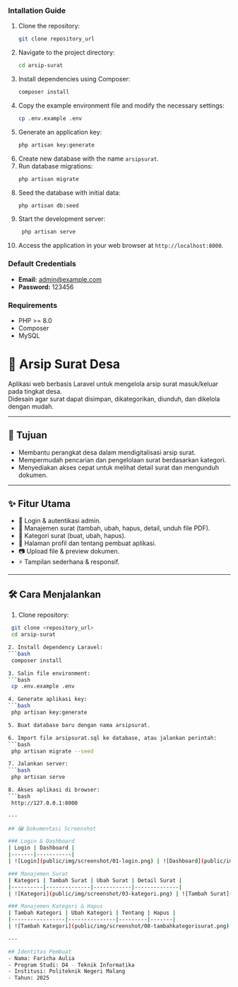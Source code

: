 ### Intallation Guide
1. Clone the repository:
   ```bash
   git clone repository_url
   ```
2. Navigate to the project directory:
   ```bash
   cd arsip-surat
   ```
3. Install dependencies using Composer:
   ```bash
   composer install
   ```
4. Copy the example environment file and modify the necessary settings:
   ```bash
   cp .env.example .env
   ```
5. Generate an application key:
   ```bash
   php artisan key:generate
   ```
6. Create new database with the name `arsipsurat`.
7. Run database migrations:
   ```bash
   php artisan migrate
   ```
8. Seed the database with initial data:
   ```bash
   php artisan db:seed
   ```
9. Start the development server:
   ```bash
    php artisan serve
    ```
10. Access the application in your web browser at `http://localhost:8000`.
### Default Credentials
- **Email:** admin@example.com
- **Password:** 123456
### Requirements
- PHP >= 8.0
- Composer
- MySQL 

# 📂 Arsip Surat Desa

Aplikasi web berbasis Laravel untuk mengelola arsip surat masuk/keluar pada tingkat desa.  
Didesain agar surat dapat disimpan, dikategorikan, diunduh, dan dikelola dengan mudah.

---

## 🎯 Tujuan
- Membantu perangkat desa dalam mendigitalisasi arsip surat.
- Mempermudah pencarian dan pengelolaan surat berdasarkan kategori.
- Menyediakan akses cepat untuk melihat detail surat dan mengunduh dokumen.

---

## ✨ Fitur Utama
- 🔑 Login & autentikasi admin.
- 📑 Manajemen surat (tambah, ubah, hapus, detail, unduh file PDF).
- 📂 Kategori surat (buat, ubah, hapus).
- 👤 Halaman profil dan tentang pembuat aplikasi.
- 📷 Upload file & preview dokumen.
- ⚡ Tampilan sederhana & responsif.

---

## 🛠️ Cara Menjalankan

1. Clone repository:
  ```bash
   git clone <repository_url>
   cd arsip-surat

2. Install dependency Laravel:
  ```bash
   composer install

3. Salin file environment:
  ```bash
   cp .env.example .env

4. Generate aplikasi key:
  ```bash
   php artisan key:generate

5. Buat database baru dengan nama arsipsurat.

6. Import file arsipsurat.sql ke database, atau jalankan perintah:
  ```bash
   php artisan migrate --seed

7. Jalankan server:
  ```bash
   php artisan serve

8. Akses aplikasi di browser:
  ```bash
   http://127.0.0.1:8000

---

## 🖼️ Dokumentasi Screenshot

### Login & Dashboard
| Login | Dashboard |
|-------|-----------|
| ![Login](public/img/screenshot/01-login.png) | ![Dashboard](public/img/screenshot/02-dashboard.png) |

### Manajemen Surat
| Kategori | Tambah Surat | Ubah Surat | Detail Surat |
|----------|--------------|------------|--------------|
| ![Kategori](public/img/screenshot/03-kategori.png) | ![Tambah Surat](public/img/screenshot/05-tambahsurat.png) | ![Ubah Surat](public/img/screenshot/06-ubahsurat.png) | ![Detail Surat](public/img/screenshot/07-detailsurat.png) |

### Manajemen Kategori & Hapus
| Tambah Kategori | Ubah Kategori | Tentang | Hapus |
|-----------------|---------------|---------|-------|
| ![Tambah Kategori](public/img/screenshot/08-tambahkategorisurat.png) | ![Ubah Kategori](public/img/screenshot/09-ubahkategorisurat.png) | ![Tentang](public/img/screenshot/04-tentang.png) | ![Hapus](public/img/screenshot/10-hapus.png) |

---

## Identitas Pembuat
- Nama: Faricha Aulia
- Program Studi: D4 - Teknik Informatika
- Institusi: Politeknik Negeri Malang
- Tahun: 2025